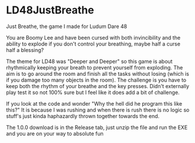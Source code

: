 # LD48JustBreathe
Just Breathe, the game I made for Ludum Dare 48

You are Boomy Lee and have been cursed with both invincibility and the ability to explode if you don't control your breathing, maybe half a curse half a blessing?

The theme for LD48 was "Deeper and Deeper" so this game is about rhythmically keeping your breath to prevent yourself from exploding. The aim is to go around 
the room and finish all the tasks without losing (which is if you damage too many objects in the room). The challenge is you have to keep both the rhythm of 
your breathe and the key presses. Didn't externally play test it so not 100% sure but I feel like it does add a bit of challenge.

If you look at the code and wonder "Why the hell did he program this like this?" It is because I was rushing and when there is rush there is no logic so stuff's
just kinda haphazardly thrown together towards the end. 

The 1.0.0 download is in the Release tab, just unzip the file and run the EXE and you are on your way to absolute fun
